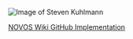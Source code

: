 ![Image of Steven Kuhlmann](https://avatars.githubusercontent.com/u/79860314?s=400&u=821cde01a318c17c5d623e98af4a4b9177bfa95b&v=4)

[NOVOS Wiki GitHub Implementation](https://wiki.nov.com/display/DPAI/NOVOS+GitHub+Implementation)

